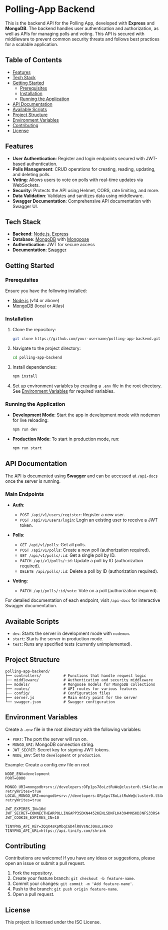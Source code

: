 # Polling-App Backend

This is the backend API for the Polling App, developed with **Express** and **MongoDB**. The backend handles user authentication and authorization, as well as APIs for managing polls and voting. This API is secured with middleware to prevent common security threats and follows best practices for a scalable application.

## Table of Contents

- [Features](#features)
- [Tech Stack](#tech-stack)
- [Getting Started](#getting-started)
  - [Prerequisites](#prerequisites)
  - [Installation](#installation)
  - [Running the Application](#running-the-application)
- [API Documentation](#api-documentation)
- [Available Scripts](#available-scripts)
- [Project Structure](#project-structure)
- [Environment Variables](#environment-variables)
- [Contributing](#contributing)
- [License](#license)

## Features

- **User Authentication**: Register and login endpoints secured with JWT-based authentication.
- **Polls Management**: CRUD operations for creating, reading, updating, and deleting polls.
- **Voting**: Allows users to vote on polls with real-time updates via WebSockets.
- **Security**: Protects the API using Helmet, CORS, rate limiting, and more.
- **Data Validation**: Validates and sanitizes data using middleware.
- **Swagger Documentation**: Comprehensive API documentation with Swagger UI.

## Tech Stack

- **Backend**: [Node.js](https://nodejs.org/), [Express](https://expressjs.com/)
- **Database**: [MongoDB](https://www.mongodb.com/) with [Mongoose](https://mongoosejs.com/)
- **Authentication**: JWT for secure access
- **Documentation**: [Swagger](https://swagger.io/)

## Getting Started

### Prerequisites

Ensure you have the following installed:

- [Node.js](https://nodejs.org/) (v14 or above)
- [MongoDB](https://www.mongodb.com/) (local or Atlas)

### Installation

1. Clone the repository:

   ```bash
   git clone https://github.com/your-username/polling-app-backend.git
   ```

2. Navigate to the project directory:

   ```bash
   cd polling-app-backend
   ```

3. Install dependencies:

   ```bash
   npm install
   ```

4. Set up environment variables by creating a `.env` file in the root directory. See [Environment Variables](#environment-variables) for required variables.

### Running the Application

- **Development Mode**: Start the app in development mode with nodemon for live reloading:

  ```bash
  npm run dev
  ```

- **Production Mode**: To start in production mode, run:

  ```bash
  npm run start
  ```

## API Documentation

The API is documented using **Swagger** and can be accessed at `/api-docs` once the server is running.

### Main Endpoints

- **Auth**:

  - `POST /api/v1/users/register`: Register a new user.
  - `POST /api/v1/users/login`: Login an existing user to receive a JWT token.

- **Polls**:

  - `GET /api/v1/polls`: Get all polls.
  - `POST /api/v1/polls`: Create a new poll (authorization required).
  - `GET /api/v1/polls/:id`: Get a single poll by ID.
  - `PATCH /api/v1/polls/:id`: Update a poll by ID (authorization required).
  - `DELETE /api/polls/:id`: Delete a poll by ID (authorization required).

- **Voting**:
  - `PATCH /api/polls/:id/vote`: Vote on a poll (authorization required).

For detailed documentation of each endpoint, visit `/api-docs` for interactive Swagger documentation.

## Available Scripts

- `dev`: Starts the server in development mode with `nodemon`.
- `start`: Starts the server in production mode.
- `test`: Runs any specified tests (currently unimplemented).

## Project Structure

```
polling-app-backend/
├── controllers/          # Functions that handle request logic
├── middleware/           # Authentication and security middleware
├── models/               # Mongoose models for MongoDB collections
├── routes/               # API routes for various features
├── config/               # Configuration files
├── server.js             # Main entry point for the server
└── swagger.json          # Swagger configuration
```

## Environment Variables

Create a `.env` file in the root directory with the following variables:

- `PORT`: The port the server will run on.
- `MONGO_URI`: MongoDB connection string.
- `JWT_SECRET`: Secret key for signing JWT tokens.
- `NODE_ENV`: Set to `development` or `production`.

Example:
Create a config.env file on root

```config.env
NODE_ENV=development
PORT=8000

MONGO_URI=mongodb+srv://developers:OFp1ps78oLztRuWe@cluster0.t54clke.mongodb.net/PollingApp?retryWrites=true
LOCAL_MONGO_URI=mongodb+srv://developers:OFp1ps78oLztRuWe@cluster0.t54clke.mongodb.net/PollingApp?retryWrites=true

JWT_EXPIRES_IN=10d
JWT_SECRET=CONNECTHEARPOLLINGAPP3SDKN4452KENLSDNFLK4394MNSKDJNFS33RS4
JWT_COOKIE_EXPIRES_IN=10

TINYPNG_API_KEY=3QqX4sKpMbqCGD4lR8VsNcJ0msLsXHc0
TINYPNG_API_URL=https://api.tinify.com/shrink
```

## Contributing

Contributions are welcome! If you have any ideas or suggestions, please open an issue or submit a pull request.

1. Fork the repository.
2. Create your feature branch: `git checkout -b feature-name`.
3. Commit your changes: `git commit -m 'Add feature-name'`.
4. Push to the branch: `git push origin feature-name`.
5. Open a pull request.

## License

This project is licensed under the ISC License.
